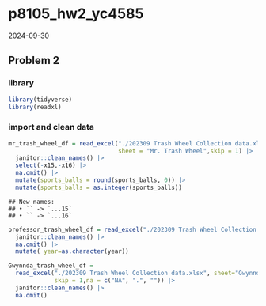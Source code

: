 p8105_hw2_yc4585
================
2024-09-30

## Problem 2

### library

``` r
library(tidyverse)
library(readxl)
```

### import and clean data

``` r
mr_trash_wheel_df = read_excel("./202309 Trash Wheel Collection data.xlsx",
                               sheet = "Mr. Trash Wheel",skip = 1) |>
  janitor::clean_names() |>
  select(-x15,-x16) |>
  na.omit() |>
  mutate(sports_balls = round(sports_balls, 0)) |>
  mutate(sports_balls = as.integer(sports_balls))
```

    ## New names:
    ## • `` -> `...15`
    ## • `` -> `...16`

``` r
professor_trash_wheel_df = read_excel("./202309 Trash Wheel Collection data.xlsx",  sheet="Professor Trash Wheel",skip = 1) |>
  janitor::clean_names() |>
  na.omit() |>
  mutate( year=as.character(year)) 

Gwynnda_trash_wheel_df = 
  read_excel("./202309 Trash Wheel Collection data.xlsx", sheet="Gwynnda Trash Wheel",
             skip = 1,na = c("NA", ".", "")) |>
  janitor::clean_names() |>
  na.omit()
```
